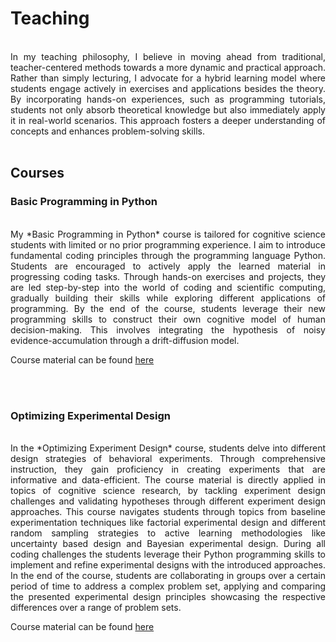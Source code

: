 # Teaching

<div style="text-align: justify;">
<br>
In my teaching philosophy, I believe in moving ahead from traditional, teacher-centered methods towards a more dynamic and practical approach. Rather than simply lecturing, I advocate for a hybrid learning model where students engage actively in exercises and applications besides the theory. By incorporating hands-on experiences, such as programming tutorials, students not only absorb theoretical knowledge but also immediately apply it in real-world scenarios. This approach fosters a deeper understanding of concepts and enhances problem-solving skills.
<br><br>
</div>

## Courses
### Basic Programming in Python

<div style="text-align: justify;">
<br>
My *Basic Programming in Python* course is tailored for cognitive science students with limited or no prior programming experience. I aim to introduce fundamental coding principles through the programming language Python. Students are encouraged to actively apply the learned material in progressing coding tasks. Through hands-on exercises and projects, they are led step-by-step into the world of coding and scientific computing, gradually building their skills while exploring different applications of programming. By the end of the course, students leverage their new programming skills to construct their own cognitive model of human decision-making. This involves integrating the hypothesis of noisy evidence-accumulation through a drift-diffusion model.

Course material can be found <a href="https://github.com/whyhardt/CourseBasicProgrammingPython">here</a>

<br><br>
</div>

### Optimizing Experimental Design

<div style="text-align: justify;">
<br>
In the *Optimizing Experiment Design* course, students delve into different design strategies of behavioral experiments. Through comprehensive instruction, they gain proficiency in creating experiments that are informative and data-efficient. The course material is directly applied in topics of cognitive science research, by tackling experiment design challenges and validating hypotheses through different experiment design approaches. This course navigates students through topics from baseline experimentation techniques like factorial experimental design and different random sampling strategies to active learning methodologies like uncertainty based design and Bayesian experimental design. During all coding challenges the students leverage their Python programming skills to implement and refine experimental designs with the introduced approaches. In the end of the course, students are collaborating in groups over a certain period of time to address a complex problem set, applying and comparing the presented experimental design principles showcasing the respective differences over a range of problem sets.

Course material can be found <a href="https://github.com/whyhardt/CourseOptimizingExperimentalDesign">here</a>

<br><br>
</div>
